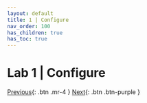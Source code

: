 ```yaml
---
layout: default
title: 1 | Configure
nav_order: 100
has_children: true
has_toc: true
---
```


# Lab 1 | Configure

[Previous][PREVIOUS]{: .btn .mr-4 }
[Next][NEXT]{: .btn .btn-purple }

[PREVIOUS]: ../../lab_0_prepare/30_Install_Requirements
[NEXT]: ./110_Configure_Overview/